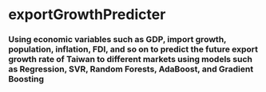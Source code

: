 # exportGrowthPredicter

### Using economic variables such as GDP, import growth, population, inflation, FDI, and so on to predict the future export growth rate of Taiwan to different markets using models such as Regression, SVR, Random Forests, AdaBoost, and Gradient Boosting
